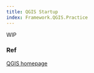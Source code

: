 ```yaml
---
title: QGIS Startup
index: Framework.QGIS.Practice
---
```


WIP

### Ref

[QGIS homepage](https://qgis.org/)

